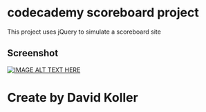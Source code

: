 codecademy scoreboard project
=================================

This project uses jQuery to simulate a scoreboard site

## Screenshot
[![IMAGE ALT TEXT HERE](https://github.com/kolldavi/Web-Development/blob/master/Move/ScreenShotScoreBoard.png?raw=true)](http://www.dkoller.com/Web-Development/ScreenShotScoreBoard/index.html)



Create by David Koller
=======================
